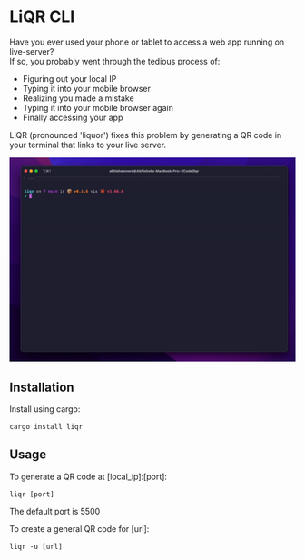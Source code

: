 # LiQR CLI

Have you ever used your phone or tablet to access a web app running on live-server?\
If so, you probably went through the tedious process of:

* Figuring out your local IP
* Typing it into your mobile browser
* Realizing you made a mistake
* Typing it into your mobile browser again
* Finally accessing your app

LiQR (pronounced 'liquor') fixes this problem by generating a QR code in your terminal that links to your live server.

![Animated GIF making a demonstration of LiQR](./demo/liqrdemo.gif)

## Installation
Install using cargo:
```
cargo install liqr
```

## Usage

To generate a QR code at [local_ip]:[port]:
```
liqr [port]
```
The default port is 5500
<br>


To create a general QR code for [url]:
```
liqr -u [url]
``` 
